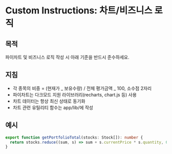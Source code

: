 # Custom Instructions: 차트/비즈니스 로직

## 목적

파이차트 및 비즈니스 로직 작성 시 아래 기준을 반드시 준수하세요.

## 지침

- 각 종목의 비중 = (현재가 _ 보유수량) / 전체 평가금액 _ 100, 소수점 2자리
- 파이차트는 다크모드 지원 라이브러리(recharts, chart.js 등) 사용
- 차트 데이터는 항상 최신 상태로 동기화
- 차트 관련 유틸리티 함수는 app/lib/에 작성

## 예시

```typescript
export function getPortfolioTotal(stocks: Stock[]): number {
  return stocks.reduce((sum, s) => sum + s.currentPrice * s.quantity, 0);
}
```
